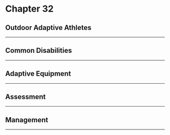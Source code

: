 # Chapter 32
## Outdoor Adaptive Athletes

---

## Common Disabilities

---

## Adaptive Equipment

---

## Assessment

---

## Management

---

